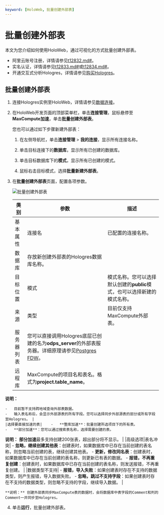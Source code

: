 ```yaml
---
keyword: [HoloWeb, 批量创建外部表]
---
```


# 批量创建外部表

本文为您介绍如何使用HoloWeb，通过可视化的方式批量创建外部表。

-   阿里云账号注册，详情请参见[t12832.md\#]()。
-   实名认证，详情请参见[t12833.md\#]()或[t12834.md\#]()。
-   开通交互式分析Hologres，详情请参见[购买Hologres](/cn.zh-CN/准备工作/购买Hologres.md)。

## 批量创建外部表

1.  连接Hologres实例至HoloWeb，详情请参见[数据连接](/cn.zh-CN/连接开发工具/HoloWeb/连接管理/数据连接.md)。

2.  在HoloWeb开发页面的顶部菜单栏，单击**连接管理**，鼠标悬停至**MaxCompute加速**，单击**批量创建外部表**。

    您也可以通过如下步骤新建外部表：

    1.  在左侧导航栏，单击**连接管理** \> **我的连接**，显示所有连接名称。

    2.  单击目标连接下的**数据库**，显示所有已创建的数据库。

    3.  单击目标数据库下的**模式**，显示所有已创建的模式。

    4.  鼠标右击目标模式，选择**批量新建外部表**。

3.  在**批量创建外部表**页面，配置各项参数。

    ![批量创建外部表](https://static-aliyun-doc.oss-accelerate.aliyuncs.com/assets/img/zh-CN/5984086061/p186605.png)

    |类别|参数|描述|
    |--|--|--|
    |基本属性|连接名|已配置的连接名称。|
    |数据库|存放新创建外部表的Hologres数据库名称。|
    |目标位置|模式|模式名称。您可以选择默认创建的**public**模式，也可以选择新建的模式名称。 |
    |来源|类型|目前仅支持MaxCompute外部表。|
    |服务器列表|您可以直接调用Hologres底层已创建的名为**odps\_server**的外部表服务器。详细原理请参见[Postgres FDW](https://www.postgresql.org/docs/11/postgres-fdw.html?spm=a2c4g.11186623.2.11.7e476020Gyif3k)。|
    |远程库|MaxCompute的项目名和表名。格式为**project.table\_name**。

**说明：**

    -   目前暂不支持跨地域查询外部表数据。
    -   输入表名称后，会显示外部源表的所有字段。您可以选择同步外部源表的部分或所有字段至Hologres。 |
    |选择要直接加速的表|    -   **整库加速**：批量创建所选项目下的所有表。
    -   **部分加速**：您可以通过搜索表名称，选择需要创建的表。

**说明：** **部分加速**最多支持创建200张表，超出部分将不显示。 |
    |高级选项|表名冲突|    -   **忽略，继续创建其他表**：创建表时，如果数据库中已存在当前创建的表名称，则忽略当前创建的表，继续创建其他表。
    -   **更新，修改同名表**：创建表时，如果数据库中已存在当前创建的表名称，则更新已有表的数据。
    -   **报错，不再重复创建**：创建表时，如果数据库中已存在当前创建的表名称，则发送报错，不再重复创建。 |
    |数据类型不支持|    -   **报错，导入失败**：如果创建表时存在不支持的数据类型，则产生报错，导入数据失败。
    -   **忽略，跳过不支持字段**：如果创建表时存在不支持的数据类型，则忽略不支持的字段，继续导入数据。 |

    **说明：** 创建外部表同步MaxCompute表的数据时，会将数据库中表字段的Comment和列的Comment一并同步至Hologres。

4.  单击**运行**，批量创建外部表。


